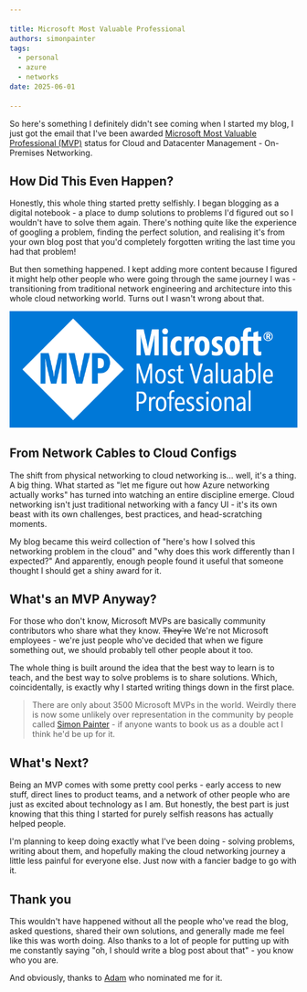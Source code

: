 ```yaml
---

title: Microsoft Most Valuable Professional
authors: simonpainter
tags:
  - personal
  - azure
  - networks
date: 2025-06-01

---
```


So here's something I definitely didn't see coming when I started my blog, I just got the email that I've been awarded [Microsoft Most Valuable Professional (MVP)](https://mvp.microsoft.com/en-US/MVP/profile/b2f997ef-b877-45ff-9504-cea463f548b5) status for Cloud and Datacenter Management - On-Premises Networking.
<!-- truncate -->
## How Did This Even Happen?

Honestly, this whole thing started pretty selfishly. I began blogging as a digital notebook - a place to dump solutions to problems I'd figured out so I wouldn't have to solve them again. There's nothing quite like the experience of googling a problem, finding the perfect solution, and realising it's from your own blog post that you'd completely forgotten writing the last time you had that problem!

But then something happened. I kept adding more content because I figured it might help other people who were going through the same journey I was - transitioning from traditional network engineering and architecture into this whole cloud networking world. Turns out I wasn't wrong about that.

![MVP](img/MVP_Badge.png)

## From Network Cables to Cloud Configs

The shift from physical networking to cloud networking is... well, it's a thing. A big thing. What started as "let me figure out how Azure networking actually works" has turned into watching an entire discipline emerge. Cloud networking isn't just traditional networking with a fancy UI - it's its own beast with its own challenges, best practices, and head-scratching moments.

My blog became this weird collection of "here's how I solved this networking problem in the cloud" and "why does this work differently than I expected?" And apparently, enough people found it useful that someone thought I should get a shiny award for it.

## What's an MVP Anyway?

For those who don't know, Microsoft MVPs are basically community contributors who share what they know. ~~They're~~ We're not Microsoft employees - we're just people who've decided that when we figure something out, we should probably tell other people about it too.

The whole thing is built around the idea that the best way to learn is to teach, and the best way to solve problems is to share solutions. Which, coincidentally, is exactly why I started writing things down in the first place.

> There are only about 3500 Microsoft MVPs in the world. Weirdly there is now some unlikely
> over representation in the community by people called [Simon Painter](https://mvp.microsoft.com/en-US/MVP/profile/f0449906-0cce-ed11-a7c6-000d3a5603d3) - if anyone wants to book us as a double act I think he'd be up for it.

## What's Next?

Being an MVP comes with some pretty cool perks - early access to new stuff, direct lines to product teams, and a network of other people who are just as excited about technology as I am. But honestly, the best part is just knowing that this thing I started for purely selfish reasons has actually helped people.

I'm planning to keep doing exactly what I've been doing - solving problems, writing about them, and hopefully making the cloud networking journey a little less painful for everyone else. Just now with a fancier badge to go with it.

## Thank you

This wouldn't have happened without all the people who've read the blog, asked questions, shared their own solutions, and generally made me feel like this was worth doing. Also thanks to a lot of people for putting up with me constantly saying "oh, I should write a blog post about that" - you know who you are.

And obviously, thanks to [Adam](https://www.linkedin.com/in/adamsharif/) who nominated me for it.
